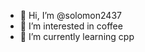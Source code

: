 - 👋 Hi, I’m @solomon2437
- 👀 I’m interested in coffee
- 🌱 I’m currently learning cpp

<!---
solomon2437/solomon2437 is a ✨ special ✨ repository because its `README.md` (this file) appears on your GitHub profile.
You can click the Preview link to take a look at your changes.
--->
